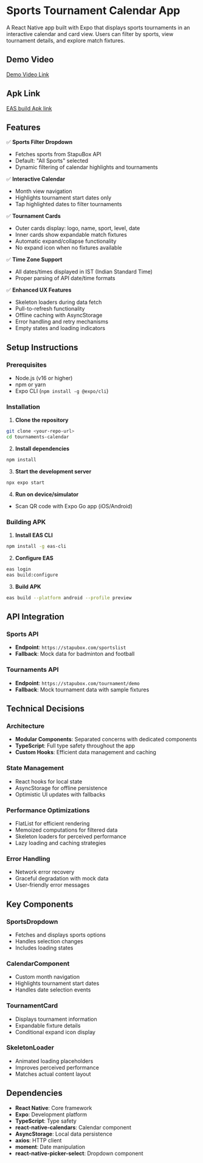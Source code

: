 # Sports Tournament Calendar App

A React Native app built with Expo that displays sports tournaments in an interactive calendar and card view. Users can filter by sports, view tournament details, and explore match fixtures.

## Demo Video
[Demo Video Link](https://drive.google.com/file/d/1Bm7-nJ4fOUILzuL2Gk9mQjQSQKzsdkds/view?usp=drivesdk)

## Apk Link
[EAS build Apk link](https://expo.dev/artifacts/eas/wSUbYpXj4y12Jpb6dpZJKE.apk)

## Features

✅ **Sports Filter Dropdown**
- Fetches sports from StapuBox API
- Default: "All Sports" selected
- Dynamic filtering of calendar highlights and tournaments

✅ **Interactive Calendar**
- Month view navigation
- Highlights tournament start dates only
- Tap highlighted dates to filter tournaments

✅ **Tournament Cards**
- Outer cards display: logo, name, sport, level, date
- Inner cards show expandable match fixtures
- Automatic expand/collapse functionality
- No expand icon when no fixtures available

✅ **Time Zone Support**
- All dates/times displayed in IST (Indian Standard Time)
- Proper parsing of API date/time formats

✅ **Enhanced UX Features**
- Skeleton loaders during data fetch
- Pull-to-refresh functionality
- Offline caching with AsyncStorage
- Error handling and retry mechanisms
- Empty states and loading indicators

## Setup Instructions

### Prerequisites
- Node.js (v16 or higher)
- npm or yarn
- Expo CLI (`npm install -g @expo/cli`)

### Installation

1. **Clone the repository**
```bash
git clone <your-repo-url>
cd tournaments-calendar
```

2. **Install dependencies**
```bash
npm install
```

3. **Start the development server**
```bash
npx expo start
```

4. **Run on device/simulator**
- Scan QR code with Expo Go app (iOS/Android)


### Building APK

1. **Install EAS CLI**
```bash
npm install -g eas-cli
```

2. **Configure EAS**
```bash
eas login
eas build:configure
```

3. **Build APK**
```bash
eas build --platform android --profile preview
```

## API Integration

### Sports API
- **Endpoint**: `https://stapubox.com/sportslist`
- **Fallback**: Mock data for badminton and football

### Tournaments API  
- **Endpoint**: `https://stapubox.com/tournament/demo`
- **Fallback**: Mock tournament data with sample fixtures

## Technical Decisions

### Architecture
- **Modular Components**: Separated concerns with dedicated components
- **TypeScript**: Full type safety throughout the app
- **Custom Hooks**: Efficient data management and caching

### State Management
- React hooks for local state
- AsyncStorage for offline persistence
- Optimistic UI updates with fallbacks

### Performance Optimizations
- FlatList for efficient rendering
- Memoized computations for filtered data
- Skeleton loaders for perceived performance
- Lazy loading and caching strategies

### Error Handling
- Network error recovery
- Graceful degradation with mock data
- User-friendly error messages


## Key Components

### SportsDropdown
- Fetches and displays sports options
- Handles selection changes
- Includes loading states

### CalendarComponent  
- Custom month navigation
- Highlights tournament start dates
- Handles date selection events

### TournamentCard
- Displays tournament information
- Expandable fixture details
- Conditional expand icon display

### SkeletonLoader
- Animated loading placeholders
- Improves perceived performance
- Matches actual content layout

## Dependencies

- **React Native**: Core framework
- **Expo**: Development platform
- **TypeScript**: Type safety
- **react-native-calendars**: Calendar component
- **AsyncStorage**: Local data persistence
- **axios**: HTTP client
- **moment**: Date manipulation
- **react-native-picker-select**: Dropdown component
